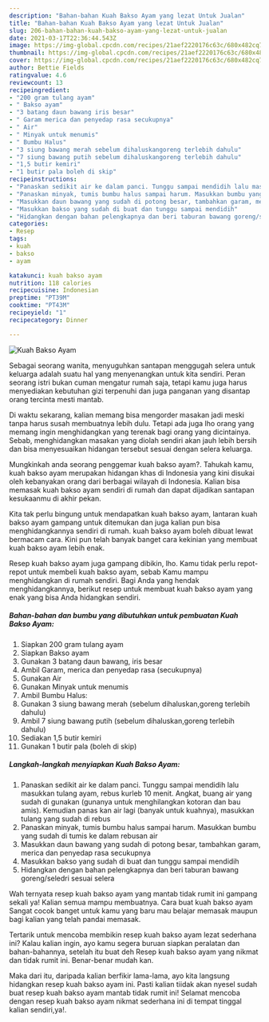 ```yaml
---
description: "Bahan-bahan Kuah Bakso Ayam yang lezat Untuk Jualan"
title: "Bahan-bahan Kuah Bakso Ayam yang lezat Untuk Jualan"
slug: 206-bahan-bahan-kuah-bakso-ayam-yang-lezat-untuk-jualan
date: 2021-03-17T22:36:44.543Z
image: https://img-global.cpcdn.com/recipes/21aef2220176c63c/680x482cq70/kuah-bakso-ayam-foto-resep-utama.jpg
thumbnail: https://img-global.cpcdn.com/recipes/21aef2220176c63c/680x482cq70/kuah-bakso-ayam-foto-resep-utama.jpg
cover: https://img-global.cpcdn.com/recipes/21aef2220176c63c/680x482cq70/kuah-bakso-ayam-foto-resep-utama.jpg
author: Bettie Fields
ratingvalue: 4.6
reviewcount: 13
recipeingredient:
- "200 gram tulang ayam"
- " Bakso ayam"
- "3 batang daun bawang iris besar"
- " Garam merica dan penyedap rasa secukupnya"
- " Air"
- " Minyak untuk menumis"
- " Bumbu Halus"
- "3 siung bawang merah sebelum dihaluskangoreng terlebih dahulu"
- "7 siung bawang putih sebelum dihaluskangoreng terlebih dahulu"
- "1,5 butir kemiri"
- "1 butir pala boleh di skip"
recipeinstructions:
- "Panaskan sedikit air ke dalam panci. Tunggu sampai mendidih lalu masukkan tulang ayam, rebus kurleb 10 menit. Angkat, buang air yang sudah di gunakan (gunanya untuk menghilangkan kotoran dan bau amis). Kemudian panas kan air lagi (banyak untuk kuahnya), masukkan tulang yang sudah di rebus"
- "Panaskan minyak, tumis bumbu halus sampai harum. Masukkan bumbu yang sudah di tumis ke dalam rebusan air"
- "Masukkan daun bawang yang sudah di potong besar, tambahkan garam, merica dan penyedap rasa secukupnya"
- "Masukkan bakso yang sudah di buat dan tunggu sampai mendidih"
- "Hidangkan dengan bahan pelengkapnya dan beri taburan bawang goreng/seledri sesuai selera"
categories:
- Resep
tags:
- kuah
- bakso
- ayam

katakunci: kuah bakso ayam 
nutrition: 118 calories
recipecuisine: Indonesian
preptime: "PT39M"
cooktime: "PT43M"
recipeyield: "1"
recipecategory: Dinner

---
```



![Kuah Bakso Ayam](https://img-global.cpcdn.com/recipes/21aef2220176c63c/680x482cq70/kuah-bakso-ayam-foto-resep-utama.jpg)

Sebagai seorang wanita, menyuguhkan santapan menggugah selera untuk keluarga adalah suatu hal yang menyenangkan untuk kita sendiri. Peran seorang istri bukan cuman mengatur rumah saja, tetapi kamu juga harus menyediakan kebutuhan gizi terpenuhi dan juga panganan yang disantap orang tercinta mesti mantab.

Di waktu  sekarang, kalian memang bisa mengorder masakan jadi meski tanpa harus susah membuatnya lebih dulu. Tetapi ada juga lho orang yang memang ingin menghidangkan yang terenak bagi orang yang dicintainya. Sebab, menghidangkan masakan yang diolah sendiri akan jauh lebih bersih dan bisa menyesuaikan hidangan tersebut sesuai dengan selera keluarga. 



Mungkinkah anda seorang penggemar kuah bakso ayam?. Tahukah kamu, kuah bakso ayam merupakan hidangan khas di Indonesia yang kini disukai oleh kebanyakan orang dari berbagai wilayah di Indonesia. Kalian bisa memasak kuah bakso ayam sendiri di rumah dan dapat dijadikan santapan kesukaanmu di akhir pekan.

Kita tak perlu bingung untuk mendapatkan kuah bakso ayam, lantaran kuah bakso ayam gampang untuk ditemukan dan juga kalian pun bisa menghidangkannya sendiri di rumah. kuah bakso ayam boleh dibuat lewat bermacam cara. Kini pun telah banyak banget cara kekinian yang membuat kuah bakso ayam lebih enak.

Resep kuah bakso ayam juga gampang dibikin, lho. Kamu tidak perlu repot-repot untuk membeli kuah bakso ayam, sebab Kamu mampu menghidangkan di rumah sendiri. Bagi Anda yang hendak menghidangkannya, berikut resep untuk membuat kuah bakso ayam yang enak yang bisa Anda hidangkan sendiri.

<!--inarticleads1-->

##### Bahan-bahan dan bumbu yang dibutuhkan untuk pembuatan Kuah Bakso Ayam:

1. Siapkan 200 gram tulang ayam
1. Siapkan  Bakso ayam
1. Gunakan 3 batang daun bawang, iris besar
1. Ambil  Garam, merica dan penyedap rasa (secukupnya)
1. Gunakan  Air
1. Gunakan  Minyak untuk menumis
1. Ambil  Bumbu Halus:
1. Gunakan 3 siung bawang merah (sebelum dihaluskan,goreng terlebih dahulu)
1. Ambil 7 siung bawang putih (sebelum dihaluskan,goreng terlebih dahulu)
1. Sediakan 1,5 butir kemiri
1. Gunakan 1 butir pala (boleh di skip)




<!--inarticleads2-->

##### Langkah-langkah menyiapkan Kuah Bakso Ayam:

1. Panaskan sedikit air ke dalam panci. Tunggu sampai mendidih lalu masukkan tulang ayam, rebus kurleb 10 menit. Angkat, buang air yang sudah di gunakan (gunanya untuk menghilangkan kotoran dan bau amis). Kemudian panas kan air lagi (banyak untuk kuahnya), masukkan tulang yang sudah di rebus
1. Panaskan minyak, tumis bumbu halus sampai harum. Masukkan bumbu yang sudah di tumis ke dalam rebusan air
1. Masukkan daun bawang yang sudah di potong besar, tambahkan garam, merica dan penyedap rasa secukupnya
1. Masukkan bakso yang sudah di buat dan tunggu sampai mendidih
1. Hidangkan dengan bahan pelengkapnya dan beri taburan bawang goreng/seledri sesuai selera




Wah ternyata resep kuah bakso ayam yang mantab tidak rumit ini gampang sekali ya! Kalian semua mampu membuatnya. Cara buat kuah bakso ayam Sangat cocok banget untuk kamu yang baru mau belajar memasak maupun bagi kalian yang telah pandai memasak.

Tertarik untuk mencoba membikin resep kuah bakso ayam lezat sederhana ini? Kalau kalian ingin, ayo kamu segera buruan siapkan peralatan dan bahan-bahannya, setelah itu buat deh Resep kuah bakso ayam yang nikmat dan tidak rumit ini. Benar-benar mudah kan. 

Maka dari itu, daripada kalian berfikir lama-lama, ayo kita langsung hidangkan resep kuah bakso ayam ini. Pasti kalian tiidak akan nyesel sudah buat resep kuah bakso ayam mantab tidak rumit ini! Selamat mencoba dengan resep kuah bakso ayam nikmat sederhana ini di tempat tinggal kalian sendiri,ya!.

